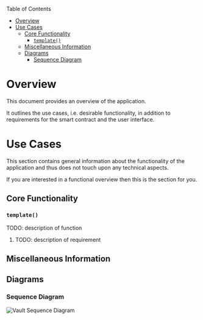 Table of Contents
- [Overview](#overview)
- [Use Cases](#use-cases)
  - [Core Functionality](#core-functionality)
    - [`template()`](#template)
  - [Miscellaneous Information](#miscellaneous-information)
  - [Diagrams](#diagrams)
    - [Sequence Diagram](#sequence-diagram)

# Overview

This document provides an overview of the application.

It outlines the use cases, i.e. desirable functionality, in addition to requirements for the smart contract and the user interface.

# Use Cases

This section contains general information about the functionality of the application and thus does not touch upon any technical aspects.

If you are interested in a functional overview then this is the section for you.

## Core Functionality

### `template()`

TODO: description of function

1. TODO: description of requirement

## Miscellaneous Information

## Diagrams

### Sequence Diagram

![Vault Sequence Diagram](.docs/vault-sequence-diagram.png)
